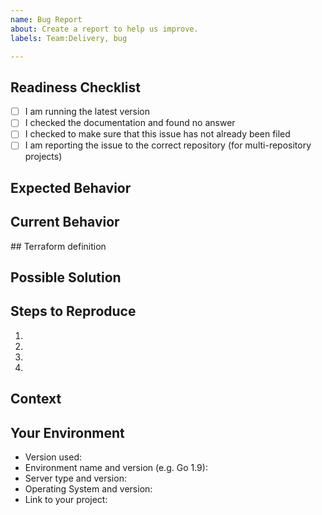 ```yaml
---
name: Bug Report
about: Create a report to help us improve.
labels: Team:Delivery, bug

---
```

<!--- Thank you for taking the time to create a Bug Report! -->

<!--- Before creating an issue please make sure you are using -->
<!--- the latest version of our software, if possible. -->

<!--- Provide a general summary of the issue in the title above. -->

## Readiness Checklist
<!--- Please answer the following questions for yourself before -->
<!--- submitting an issue, and put an `x` in all the boxes that -->
<!--- apply. -->
- [ ] I am running the latest version
- [ ] I checked the documentation and found no answer
- [ ] I checked to make sure that this issue has not already been filed
- [ ] I am reporting the issue to the correct repository (for multi-repository projects)

## Expected Behavior
<!--- If you're describing a bug, tell us what should happen. -->

## Current Behavior
<!--- If describing a bug, tell us what happens instead of the -->
<!--- expected behavior.  Who is affected by this bug?  When -->
<!--- does this occur?  Where does it happen (e.g., run as part -->
<!--- of automation, run inside a Docker container, etc.)? -->
<!--- Sometimes it is desirable to include configuration and -->
<!--- logs, but make to anonymise everything, and remove -->
<!--- credentials, API tokens, etc., or any other sensitive -->
<!--- information from everything you decide to include. -->

## Terraform definition
<!-- Please include the terraform definition used when this bug was found -->

## Possible Solution
<!--- Not obligatory, but suggest a fix for the bug, or ideas -->
<!--- how to implement the addition or change. -->

## Steps to Reproduce
<!--- Provide a link to a live example, or an unambiguous set -->
<!--- of steps to reproduce this bug.  Include a code snippet -->
<!--- can be used to reproduce the issue. -->
1.
2.
3.
4.

## Context
<!--- How has this issue affected you?  What are you trying to -->
<!--- accomplish?  Providing context helps us come up with a -->
<!--- solution that is most useful in the real world. -->

## Your Environment
<!--- Include as many relevant details about the environment -->
<!--- you experienced the bug in. -->
* Version used:
* Environment name and version (e.g. Go 1.9):
* Server type and version:
* Operating System and version:
* Link to your project:
